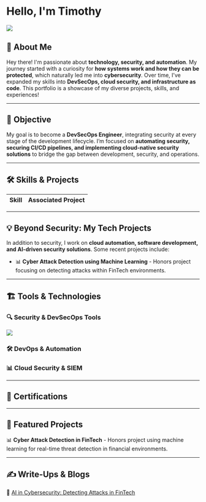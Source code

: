 # Hello, I'm Timothy
<a href="https://www.linkedin.com/in/timothy-mcleod-b01b9b236"><img src="https://img.shields.io/badge/-LinkedIn-0072b1?&style=for-the-badge&logo=linkedin&logoColor=white" /></a>

## 👋 About Me
Hey there! I'm passionate about **technology, security, and automation**. My journey started with a curiosity for **how systems work and how they can be protected**, which naturally led me into **cybersecurity**. Over time, I’ve expanded my skills into **DevSecOps, cloud security, and infrastructure as code**. This portfolio is a showcase of my diverse projects, skills, and experiences!

---

## 🎯 Objective
My goal is to become a **DevSecOps Engineer**, integrating security at every stage of the development lifecycle. I’m focused on **automating security, securing CI/CD pipelines, and implementing cloud-native security solutions** to bridge the gap between development, security, and operations.

---

## 🛠️ Skills & Projects

| Skill                                         | Associated Project         |
|-----------------------------------------------|----------------------------|
<!--
| SIEM Implementation and Log Analysis          | <a href="https://google.com">Detection Lab</a>|
| Cloud Security & Compliance                   | AWS Security Framework|
| Infrastructure as Code (IaC) with Terraform   | Secure AWS Deployment|
| CI/CD Pipeline Security                       | Secure GitHub Actions|
| Security Automation with Shuffle SOAR         | SOC Automation Lab|
| DevSecOps Workflow Integration                | Automated Security Pipelines|
-->

---

## 💡 Beyond Security: My Tech Projects
In addition to security, I work on **cloud automation, software development, and AI-driven security solutions**. Some recent projects include:
- 📊 **Cyber Attack Detection using Machine Learning** - Honors project focusing on detecting attacks within FinTech environments.
<!-- - 🌐 **DevSecOps Pipeline with GitHub Actions & AWS** - Automated security checks in CI/CD.
- 🤖 **AI Chatbot for Security Analysis** - Uses **NLP and Python** to analyze security logs.
- 🚀 **Automated Compliance Scanning** - Scripts to check **CIS benchmarks for AWS and Kubernetes**.
-->

---

## 🏗️ Tools & Technologies

### 🔍 Security & DevSecOps Tools
<div>
    <img src="https://img.shields.io/badge/-Wireshark-1679A7?&style=for-the-badge&logo=Wireshark&logoColor=white" />
  <!--  
    <img src="https://img.shields.io/badge/-Suricata-EF3B2D?&style=for-the-badge&logo=Suricata&logoColor=white" />
    <img src="https://img.shields.io/badge/-Zeek-777BB4?&style=for-the-badge&logo=Zeek&logoColor=white" />
    <img src="https://img.shields.io/badge/-Trivy-000000?&style=for-the-badge&logo=Trivy&logoColor=white" />
  -->
</div>

### 🛠️ DevOps & Automation
<div>
    <!-- 
    <img src="https://img.shields.io/badge/-Docker-2496ED?&style=for-the-badge&logo=Docker&logoColor=white" />
    <img src="https://img.shields.io/badge/-Kubernetes-326CE5?&style=for-the-badge&logo=Kubernetes&logoColor=white" />
    <img src="https://img.shields.io/badge/-Terraform-623CE4?&style=for-the-badge&logo=Terraform&logoColor=white" />
    <img src="https://img.shields.io/badge/-Ansible-EE0000?&style=for-the-badge&logo=Ansible&logoColor=white" />
    -->
</div>

### 📊 Cloud Security & SIEM
<div>
  <!-- 
    <img src="https://img.shields.io/badge/-AWS_Security-FF9900?&style=for-the-badge&logo=Amazon-AWS&logoColor=white" />
    <img src="https://img.shields.io/badge/-Azure_Security-0078D4?&style=for-the-badge&logo=Microsoft&logoColor=white" />
    <img src="https://img.shields.io/badge/-Splunk-000000?&style=for-the-badge&logo=Splunk&logoColor=white" />
  -->
</div>

---

## 📜 Certifications
<div>
<!-- 
  <img src="https://img.shields.io/badge/-Security%2B-FF0000?&style=for-the-badge&logo=CompTIA&logoColor=white" />
  <img src="https://img.shields.io/badge/-AWS_CCP-FF9900?&style=for-the-badge&logo=Amazon-AWS&logoColor=white" />
  <img src="https://img.shields.io/badge/-Terraform_Associate-623CE4?&style=for-the-badge&logo=HashiCorp&logoColor=white" />
-->
</div>

---

## 🚀 Featured Projects
📊 **Cyber Attack Detection in FinTech** - Honors project using machine learning for real-time threat detection in financial environments.
<!--🔍 **Detection Lab** - Focused on SIEM implementation, log analysis, and network traffic monitoring.   -->
<!--🔐 **Secure GitHub Actions CI/CD** - Automated security scanning in development pipelines.   -->
<!--🌎 **IaC for AWS Security** - Infrastructure as Code (IaC) for secure cloud deployments.   -->
<!--🤖 **AI Security Analysis** - Created a machine learning model for analyzing security logs. -->

---

## ✍️ Write-Ups & Blogs
<!--📄 [Building a Secure DevOps Pipeline](https://example.com)  -->
<!--📄 [Automating Security with Terraform](https://example.com)  -->
<!--📄 [Cloud Security Best Practices](https://example.com) -->
📄 [AI in Cybersecurity: Detecting Attacks in FinTech](https://example.com)  

<!---

## 🤝 Connect with Me
📩 **Email:** [Your Email]  
🌍 **LinkedIn:** [Your LinkedIn]  
📂 **GitHub:** [Your GitHub]  
✍️ **Blog/Website:** [Your Website]  

---

## 📜 License
This repository and its contents are licensed under the **[License Name]**. See the [LICENSE](LICENSE) file for more details.

---
---

### 🔥 Let's Secure, Automate, and Innovate Together! 🔥
-->

